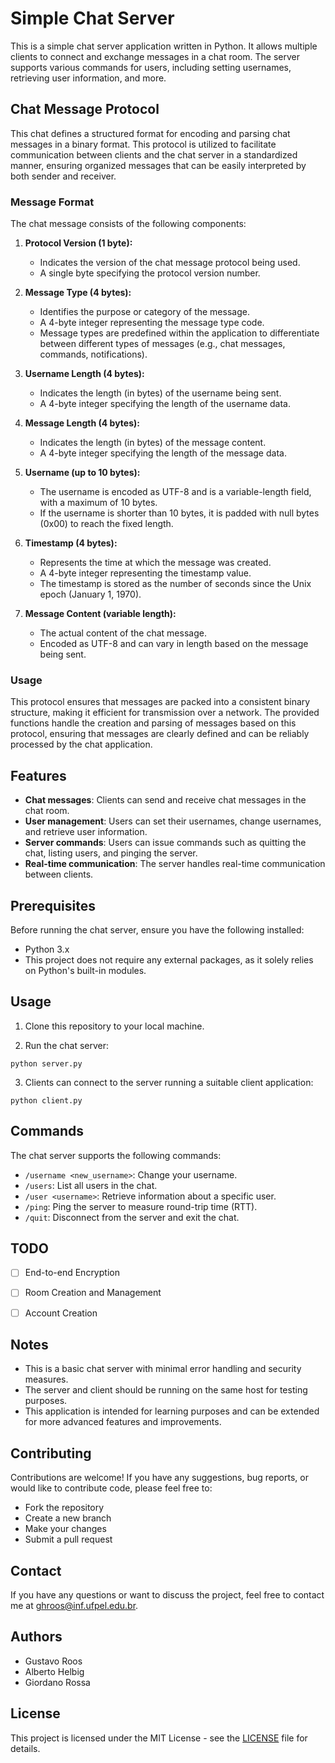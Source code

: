 # Simple Chat Server

This is a simple chat server application written in Python. It allows multiple clients to connect and exchange messages in a chat room. The server supports various commands for users, including setting usernames, retrieving user information, and more.

## Chat Message Protocol

This chat defines a structured format for encoding and parsing chat messages in a binary format. This protocol is utilized to facilitate communication between clients and the chat server in a standardized manner, ensuring organized messages that can be easily interpreted by both sender and receiver.

### Message Format

The chat message consists of the following components:

1. **Protocol Version (1 byte):**
   - Indicates the version of the chat message protocol being used.
   - A single byte specifying the protocol version number.

2. **Message Type (4 bytes):**
   - Identifies the purpose or category of the message.
   - A 4-byte integer representing the message type code.
   - Message types are predefined within the application to differentiate between different types of messages (e.g., chat messages, commands, notifications).

3. **Username Length (4 bytes):**
   - Indicates the length (in bytes) of the username being sent.
   - A 4-byte integer specifying the length of the username data.

4. **Message Length (4 bytes):**
   - Indicates the length (in bytes) of the message content.
   - A 4-byte integer specifying the length of the message data.

5. **Username (up to 10 bytes):**
   - The username is encoded as UTF-8 and is a variable-length field, with a maximum of 10 bytes.
   - If the username is shorter than 10 bytes, it is padded with null bytes (0x00) to reach the fixed length.

6. **Timestamp (4 bytes):**
   - Represents the time at which the message was created.
   - A 4-byte integer representing the timestamp value.
   - The timestamp is stored as the number of seconds since the Unix epoch (January 1, 1970).

7. **Message Content (variable length):**
   - The actual content of the chat message.
   - Encoded as UTF-8 and can vary in length based on the message being sent.

### Usage

This protocol ensures that messages are packed into a consistent binary structure, making it efficient for transmission over a network. The provided functions handle the creation and parsing of messages based on this protocol, ensuring that messages are clearly defined and can be reliably processed by the chat application.

## Features

- **Chat messages**: Clients can send and receive chat messages in the chat room.
- **User management**: Users can set their usernames, change usernames, and retrieve user information.
- **Server commands**: Users can issue commands such as quitting the chat, listing users, and pinging the server.
- **Real-time communication**: The server handles real-time communication between clients.

## Prerequisites

Before running the chat server, ensure you have the following installed:

- Python 3.x
- This project does not require any external packages, as it solely relies on Python's built-in modules.

## Usage

1. Clone this repository to your local machine.

2. Run the chat server:

```python server.py```

3. Clients can connect to the server running a suitable client application:

```python client.py```

## Commands

The chat server supports the following commands:

- `/username <new_username>`: Change your username.
- `/users`: List all users in the chat.
- `/user <username>`: Retrieve information about a specific user.
- `/ping`: Ping the server to measure round-trip time (RTT).
- `/quit`: Disconnect from the server and exit the chat.

## TODO
- [ ] End-to-end Encryption
- [ ] Room Creation and Management
- [ ] Account Creation


## Notes

- This is a basic chat server with minimal error handling and security measures.
- The server and client should be running on the same host for testing purposes.
- This application is intended for learning purposes and can be extended for more advanced features and improvements.

## Contributing
Contributions are welcome! If you have any suggestions, bug reports, or would like to contribute code, please feel free to:

- Fork the repository
- Create a new branch
- Make your changes
- Submit a pull request

## Contact
If you have any questions or want to discuss the project, feel free to contact me at [ghroos@inf.ufpel.edu.br](ghroos@inf.ufpel.edu.br).

## Authors

- Gustavo Roos
- Alberto Helbig
- Giordano Rossa

## License

This project is licensed under the MIT License - see the [LICENSE](LICENSE) file for details.
